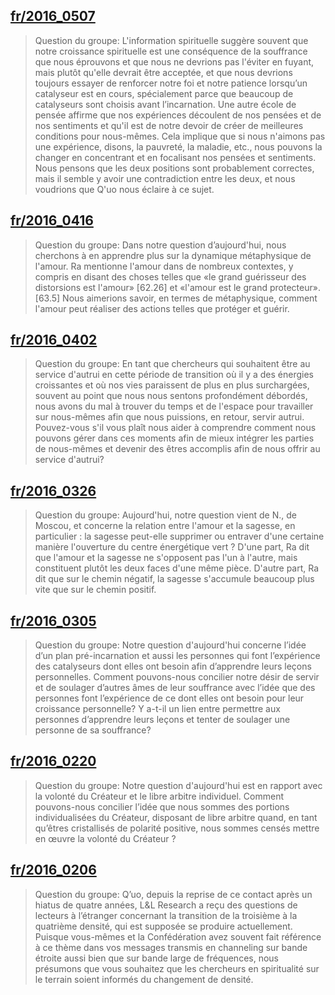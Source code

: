 ## [fr/2016_0507](fr/2016/2016_0507)


> Question du groupe: L'information spirituelle suggère souvent que notre croissance spirituelle est une conséquence de la souffrance que nous éprouvons et que nous ne devrions pas l'éviter en fuyant, mais plutôt qu'elle devrait être acceptée, et que nous devrions toujours essayer de renforcer notre foi et notre patience lorsqu’un catalyseur est en cours, spécialement parce que beaucoup de catalyseurs sont choisis avant l’incarnation. Une autre école de pensée affirme que nos expériences découlent de nos pensées et de nos sentiments et qu'il est de notre devoir de créer de meilleures conditions pour nous-mêmes. Cela implique que si nous n'aimons pas une expérience, disons, la pauvreté, la maladie, etc., nous pouvons la changer en concentrant et en focalisant nos pensées et sentiments. Nous pensons que les deux positions sont probablement correctes, mais il semble y avoir une contradiction entre les deux, et nous voudrions que Q'uo nous éclaire à ce sujet.

[<i class="fas fa-file-pdf"></i>](http://llresearch.org/transcripts/issues/2016_french/2016_0507.aspx) [<i class="fas fa-external-link-alt"></i>](http://llresearch.org/transcripts/issues/2016_french/2016_0507.aspx)
 

## [fr/2016_0416](fr/2016/2016_0416)


> Question du groupe: Dans notre question d’aujourd'hui, nous cherchons à en apprendre plus sur la dynamique métaphysique de l'amour. Ra mentionne l'amour dans de nombreux contextes, y compris en disant des choses telles que «le grand guérisseur des distorsions est l'amour» [62.26] et «l'amour est le grand protecteur». [63.5] Nous aimerions savoir, en termes de métaphysique, comment l'amour peut réaliser des actions telles que protéger et guérir.

[<i class="fas fa-file-pdf"></i>](http://llresearch.org/transcripts/issues/2016_french/2016_0416.aspx) [<i class="fas fa-external-link-alt"></i>](http://llresearch.org/transcripts/issues/2016_french/2016_0416.aspx)
 

## [fr/2016_0402](fr/2016/2016_0402)


> Question du groupe: En tant que chercheurs qui souhaitent être au service d'autrui en cette période de transition où il y a des énergies croissantes et où nos vies paraissent de plus en plus surchargées, souvent au point que nous nous sentons profondément débordés, nous avons du mal à trouver du temps et de l'espace pour travailler sur nous-mêmes afin que nous puissions, en retour, servir autrui. Pouvez-vous s'il vous plaît nous aider à comprendre comment nous pouvons gérer dans ces moments afin de mieux intégrer les parties de nous-mêmes et devenir des êtres accomplis afin de nous offrir au service d'autrui?

[<i class="fas fa-file-pdf"></i>](http://llresearch.org/transcripts/issues/2016_french/2016_0402.aspx) [<i class="fas fa-external-link-alt"></i>](http://llresearch.org/transcripts/issues/2016_french/2016_0402.aspx)
 

## [fr/2016_0326](fr/2016/2016_0326)


> Question du groupe: Aujourd'hui, notre question vient de N., de Moscou, et concerne la relation entre l'amour et la sagesse, en particulier : la sagesse peut-elle supprimer ou entraver d'une certaine manière l'ouverture du centre énergétique vert ? D'une part, Ra dit que l'amour et la sagesse ne s'opposent pas l'un à l'autre, mais constituent plutôt les deux faces d'une même pièce. D'autre part, Ra dit que sur le chemin négatif, la sagesse s'accumule beaucoup plus vite que sur le chemin positif.

[<i class="fas fa-file-pdf"></i>](http://llresearch.org/transcripts/issues/2016_french/2016_0326.aspx) [<i class="fas fa-external-link-alt"></i>](http://llresearch.org/transcripts/issues/2016_french/2016_0326.aspx)
 

## [fr/2016_0305](fr/2016/2016_0305)


> Question du groupe: Notre question d'aujourd'hui concerne l’idée d’un plan pré-incarnation et aussi les personnes qui font l’expérience des catalyseurs dont elles ont besoin afin d’apprendre leurs leçons personnelles. Comment pouvons-nous concilier notre désir de servir et de soulager d’autres âmes de leur souffrance avec l’idée que des personnes font l’expérience de ce dont elles ont besoin pour leur croissance personnelle? Y a-t-il un lien entre permettre aux personnes d’apprendre leurs leçons et tenter de soulager une personne de sa souffrance?

[<i class="fas fa-file-pdf"></i>](http://llresearch.org/transcripts/issues/2016_french/2016_0305.aspx) [<i class="fas fa-external-link-alt"></i>](http://llresearch.org/transcripts/issues/2016_french/2016_0305.aspx)
 

## [fr/2016_0220](fr/2016/2016_0220)


> Question du groupe: Notre question d'aujourd'hui est en rapport avec la volonté du Créateur et le libre arbitre individuel. Comment pouvons-nous concilier l’idée que nous sommes des portions individualisées du Créateur, disposant de libre arbitre quand, en tant qu’êtres cristallisés de polarité positive, nous sommes censés mettre en œuvre la volonté du Créateur ?

[<i class="fas fa-file-pdf"></i>](http://llresearch.org/transcripts/issues/2016_french/2016_0220.aspx) [<i class="fas fa-external-link-alt"></i>](http://llresearch.org/transcripts/issues/2016_french/2016_0220.aspx)
 

## [fr/2016_0206](fr/2016/2016_0206)


> Question du groupe: Q’uo, depuis la reprise de ce contact après un hiatus de quatre années,  L&L Research a reçu des questions de lecteurs à l’étranger concernant la transition de la troisième à la quatrième densité, qui est supposée se produire actuellement. Puisque vous-mêmes et la Confédération avez souvent fait référence à ce thème dans vos messages transmis en channeling sur bande étroite aussi bien que sur bande large de fréquences, nous présumons que vous souhaitez que les chercheurs en spiritualité sur le terrain soient informés du changement de densité.

[<i class="fas fa-file-pdf"></i>](http://llresearch.org/transcripts/issues/2016_french/2016_0206.aspx) [<i class="fas fa-external-link-alt"></i>](http://llresearch.org/transcripts/issues/2016_french/2016_0206.aspx)
 